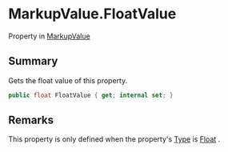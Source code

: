 # MarkupValue.FloatValue

Property in [MarkupValue](api/csharp/yarn.markup.markupvalue.md)

## Summary

Gets the float value of this property.

```csharp
public float FloatValue { get; internal set; }
```

## Remarks


This property is only defined when the property's  <a href="yarn.markup.markupvalue.type.md">Type</a>  is  <a href="yarn.markup.markupvaluetype.float.md">Float</a> .


